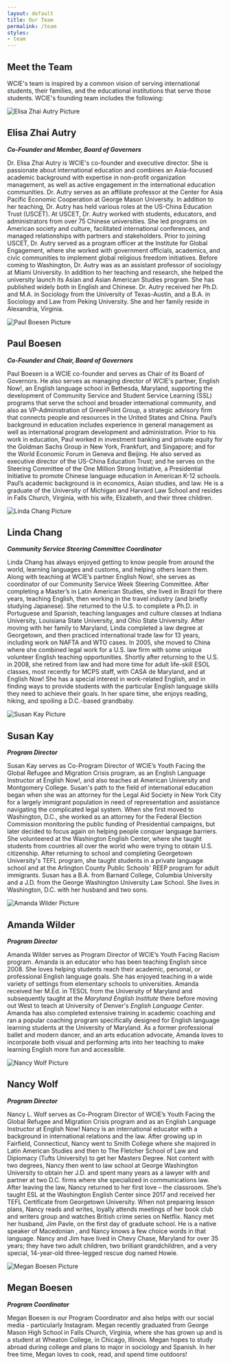 ```yaml
---
layout: default
title: Our Team
permalink: /team
styles:
- team
---
```

## Meet the Team
WCIE's team is inspired by a common vision of serving international students, their families, and the educational institutions that serve those students. WCIE's founding team includes the following:

![Elisa Zhai Autry Picture](/assets/images/team/elisa-autry.jpg "Elisa Zhai Autry Picture")
## Elisa Zhai Autry
_**Co-Founder and Member, Board of Governors**_

Dr. Elisa Zhai Autry is WCIE's co-founder and executive director. She is passionate about international education and combines an Asia-focused academic background with expertise in non-profit organization management, as well as active engagement in the international education communities. Dr. Autry serves as an affiliate professor at the Center for Asia Pacific Economic Cooperation at George Mason University. In addition to her teaching, Dr. Autry has held various roles at the US-China Education Trust (USCET). At USCET, Dr. Autry worked with students, educators, and administrators from over 75 Chinese universities. She led programs on American society and culture, facilitated international conferences, and managed relationships with partners and stakeholders. Prior to joining USCET, Dr. Autry served as a program officer at the Institute for Global Engagement, where she worked with government officials, academics, and civic communities to implement global religious freedom initiatives. Before coming to Washington, Dr. Autry was as an assistant professor of sociology at Miami University. In addition to her teaching and research, she helped the university launch its Asian and Asian American Studies program. She has published widely both in English and Chinese. Dr. Autry received her Ph.D. and M.A. in Sociology from the University of Texas-Austin, and a B.A. in Sociology and Law from Peking University. She and her family reside in Alexandria, Virginia.

![Paul Boesen Picture](/assets/images/team/paul-boesen.jpg "Paul Boesen Picture")

## Paul Boesen
**_Co-Founder and Chair, Board of Governors_**

Paul Boesen is a WCIE co-founder and serves as Chair of its Board of Governors. He also serves as managing director of WCIE's partner, English Now!, an English language school in Bethesda, Maryland, supporting the development of Community Service and Student Service Learning (SSL) programs that serve the school and broader international community, and also as VP-Administration of GreenPoint Group, a strategic advisory firm that connects people and resources in the United States and China. Paul’s background in education includes experience in general management as well as international program development and administration. Prior to his work in education, Paul worked in investment banking and private equity for the Goldman Sachs Group in New York, Frankfurt, and Singapore; and for the World Economic Forum in Geneva and Beijing. He also served as executive director of the US-China Education Trust; and he serves on the Steering Committee of the One Million Strong Initiative, a Presidential Initiative to promote Chinese language education in American K-12 schools. Paul’s academic background is in economics, Asian studies, and law. He is a graduate of the University of Michigan and Harvard Law School and resides in Falls Church, Virginia, with his wife, Elizabeth, and their three children.

![Linda Chang Picture](/assets/images/team/linda-chang.jpg "Linda Chang Picture")

## Linda Chang
**_Community Service Steering Committee Coordinator_**

Linda Chang has always enjoyed getting to know people from around the world, learning languages and customs, and helping others learn them. Along with teaching at WCIE’s partner English Now!, she serves as coordinator of our Community Service Week Steering Committee. After completing a Master’s in Latin American Studies, she lived in Brazil for there years, teaching English, then working in the travel industry (and briefly studying Japanese). She returned to the U.S. to complete a Ph.D. in Portuguese and Spanish, teaching languages and culture classes at Indiana University, Louisiana State University, and Ohio State University. After moving with her family to Maryland, Linda completed a law degree at Georgetown, and then practiced international trade law for 13 years, including work on NAFTA and WTO cases. In 2005, she moved to China where she combined legal work for a U.S. law firm with some unique volunteer English teaching opportunities. Shortly after returning to the U.S. in 2008, she retired from law and had more time for adult life-skill ESOL classes, most recently for MCPS staff, with CASA de Maryland, and at English Now! She has a special interest in work-related English, and in finding ways to provide students with the particular English language skills they need to achieve their goals. In her spare time, she enjoys reading, hiking, and spoiling a D.C.-based grandbaby.

![Susan Kay Picture](/assets/images/team/susan-kay.jpg "Susan Kay Picture")
## Susan Kay
**_Program Director_**

Susan Kay serves as Co-Program Director of WCIE’s Youth Facing the Global Refugee and Migration Crisis program, as an English Language Instructor at English Now!, and also teaches at American University and Montgomery College. Susan's path to the field of international education began when she was an attorney for the Legal Aid Society in New York City for a largely immigrant population in need of representation and assistance navigating the complicated legal system. When she first moved to Washington, D.C., she worked as an attorney for the Federal Election Commission monitoring the public funding of Presidential campaigns, but later decided to focus again on helping people conquer language barriers. She volunteered at the Washington English Center, where she taught students from countries all over the world who were trying to obtain U.S. citizenship. After returning to school and completing Georgetown University's TEFL program, she taught students in a private language school and at the Arlington County Public Schools' REEP program for adult immigrants. Susan has a B.A. from Barnard College, Columbia University and a J.D. from the George Washington University Law School. She lives in Washington, D.C. with her husband and two sons.

![Amanda Wilder Picture](/assets/images/team/amanda-wilder.jpg "Amanda Wilder Picture")

## Amanda Wilder
**_Program Director_**

Amanda Wilder serves as Program Director of WCIE’s Youth Facing Racism program. Amanda is an educator who has been teaching English since 2008. She loves helping students reach their academic, personal, or professional English language goals. She has enjoyed teaching in a wide variety of settings from elementary schools to universities. Amanda received her M.Ed. in TESOL from the University of Maryland and subsequently taught at the _Maryland English Institute_ there before moving out West to teach at University of Denver's _English Language Center_. Amanda has also completed extensive training in academic coaching and ran a popular coaching program specifically designed for English language learning students at the University of Maryland. As a former professional ballet and modern dancer, and an arts education advocate, Amanda loves to incorporate both visual and performing arts into her teaching to make learning English more fun and accessible.

![Nancy Wolf Picture](/assets/images/team/nancy-wolf.jpg "Nancy Wolf Picture")

## Nancy Wolf
**_Program Director_**

Nancy L. Wolf serves as Co-Program Director of WCIE’s Youth Facing the Global Refugee and Migration Crisis program and as an English Language Instructor at English Now! Nancy is an international educator with a background in international relations and the law. After growing up in Fairfield, Connecticut, Nancy went to Smith College where she majored in Latin American Studies and then to The Fletcher School of Law and Diplomacy (Tufts University) to get her Masters Degree. Not content with two degrees, Nancy then went to law school at George Washington University to obtain her J.D. and spent many years as a lawyer with and partner at two D.C. firms where she specialized in communications law. After leaving the law, Nancy returned to her first love – the classroom. She’s taught ESL at the Washington English Center since 2017 and received her TEFL Certificate from Georgetown University. When not preparing lesson plans, Nancy reads and writes, loyally attends meetings of her book club and writers group and watches British crime series on Netflix. Nancy met her husband, Jim Pavle, on the first day of graduate school. He is a native speaker of Macedonian , and Nancy knows a few choice words in that language. Nancy and Jim have lived in Chevy Chase, Maryland for over 35 years; they have two adult children, two brilliant grandchildren, and a very special, 14-year-old three-legged rescue dog named Howie.

![Megan Boesen Picture](/assets/images/team/megan-boesen.jpg "Megan Boesen Picture")

## Megan Boesen
**_Program Coordinator_**

Megan Boesen is our Program Coordinator and also helps with our social media - particularly Instagram. Megan recently graduated from George Mason High School in Falls Church, Virginia, where she has grown up and is a student at Wheaton College, in Chicago, Illinois. Megan hopes to study abroad during college and plans to major in sociology and Spanish. In her free time, Megan loves to cook, read, and spend time outdoors!
